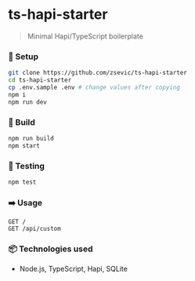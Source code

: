 # ts-hapi-starter
> Minimal Hapi/TypeScript boilerplate

### :wrench: Setup

```bash
git clone https://github.com/zsevic/ts-hapi-starter
cd ts-hapi-starter
cp .env.sample .env # change values after copying
npm i
npm run dev
```

### :construction_worker: Build

```bash
npm run build
npm start
```

### :rotating_light: Testing

```bash
npm test
```

### :arrow_right: Usage

```
GET /
GET /api/custom
```

### :package: Technologies used
* Node.js, TypeScript, Hapi, SQLite
